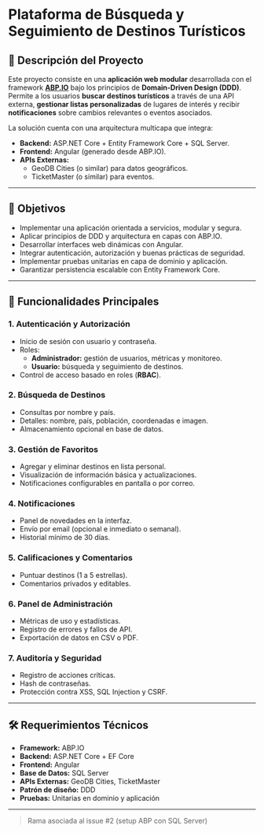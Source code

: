 # Plataforma de Búsqueda y Seguimiento de Destinos Turísticos

## 📌 Descripción del Proyecto
Este proyecto consiste en una **aplicación web modular** desarrollada con el framework **[ABP.IO](https://abp.io/)** bajo los principios de **Domain-Driven Design (DDD)**.  
Permite a los usuarios **buscar destinos turísticos** a través de una API externa, **gestionar listas personalizadas** de lugares de interés y recibir **notificaciones** sobre cambios relevantes o eventos asociados.

La solución cuenta con una arquitectura multicapa que integra:

- **Backend:** ASP.NET Core + Entity Framework Core + SQL Server.
- **Frontend:** Angular (generado desde ABP.IO).
- **APIs Externas:**
  - GeoDB Cities (o similar) para datos geográficos.
  - TicketMaster (o similar) para eventos.

---

## 🎯 Objetivos
- Implementar una aplicación orientada a servicios, modular y segura.
- Aplicar principios de DDD y arquitectura en capas con ABP.IO.
- Desarrollar interfaces web dinámicas con Angular.
- Integrar autenticación, autorización y buenas prácticas de seguridad.
- Implementar pruebas unitarias en capa de dominio y aplicación.
- Garantizar persistencia escalable con Entity Framework Core.

---

## 🚀 Funcionalidades Principales

### 1. Autenticación y Autorización
- Inicio de sesión con usuario y contraseña.
- Roles:
  - **Administrador:** gestión de usuarios, métricas y monitoreo.
  - **Usuario:** búsqueda y seguimiento de destinos.
- Control de acceso basado en roles (**RBAC**).

### 2. Búsqueda de Destinos
- Consultas por nombre y país.
- Detalles: nombre, país, población, coordenadas e imagen.
- Almacenamiento opcional en base de datos.

### 3. Gestión de Favoritos
- Agregar y eliminar destinos en lista personal.
- Visualización de información básica y actualizaciones.
- Notificaciones configurables en pantalla o por correo.

### 4. Notificaciones
- Panel de novedades en la interfaz.
- Envío por email (opcional e inmediato o semanal).
- Historial mínimo de 30 días.

### 5. Calificaciones y Comentarios
- Puntuar destinos (1 a 5 estrellas).
- Comentarios privados y editables.

### 6. Panel de Administración
- Métricas de uso y estadísticas.
- Registro de errores y fallos de API.
- Exportación de datos en CSV o PDF.

### 7. Auditoría y Seguridad
- Registro de acciones críticas.
- Hash de contraseñas.
- Protección contra XSS, SQL Injection y CSRF.

---

## 🛠️ Requerimientos Técnicos

- **Framework:** ABP.IO
- **Backend:** ASP.NET Core + EF Core
- **Frontend:** Angular
- **Base de Datos:** SQL Server
- **APIs Externas:** GeoDB Cities, TicketMaster
- **Patrón de diseño:** DDD
- **Pruebas:** Unitarias en dominio y aplicación


---
> Rama asociada al issue #2 (setup ABP con SQL Server)
